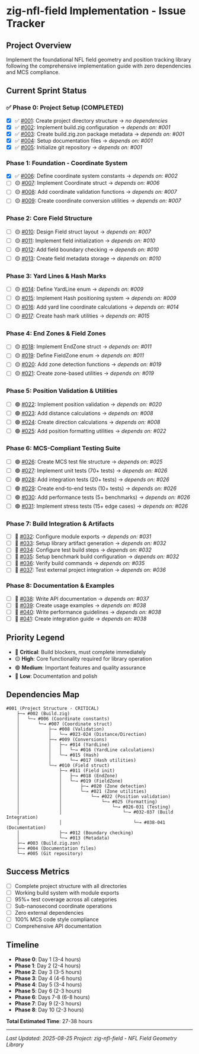 # zig-nfl-field Implementation - Issue Tracker

## Project Overview
Implement the foundational NFL field geometry and position tracking library following the comprehensive implementation guide with zero dependencies and MCS compliance.

## Current Sprint Status

### ✅ Phase 0: Project Setup (COMPLETED)
- [x] ✅ [#001](001_create_project_structure.md): Create project directory structure → *no dependencies*
- [x] ✅ [#002](002_implement_build_zig.md): Implement build.zig configuration → *depends on: #001*
- [x] ✅ [#003](003_create_build_zon.md): Create build.zig.zon package metadata → *depends on: #001*
- [x] ✅ [#004](004_setup_documentation.md): Setup documentation files → *depends on: #001*
- [x] ✅ [#005](005_initialize_git.md): Initialize git repository → *depends on: #001*

### Phase 1: Foundation - Coordinate System
- [x] ✅ [#006](006_define_coordinate_constants.md): Define coordinate system constants → *depends on: #002*
- [ ] 🟡 [#007](007_implement_coordinate_struct.md): Implement Coordinate struct → *depends on: #006*
- [ ] 🟡 [#008](008_add_coordinate_validation.md): Add coordinate validation functions → *depends on: #007*
- [ ] 🟡 [#009](009_create_coordinate_conversions.md): Create coordinate conversion utilities → *depends on: #007*

### Phase 2: Core Field Structure
- [ ] 🟡 [#010](010_design_field_struct.md): Design Field struct layout → *depends on: #007*
- [ ] 🟡 [#011](011_implement_field_init.md): Implement field initialization → *depends on: #010*
- [ ] 🟡 [#012](012_add_boundary_checking.md): Add field boundary checking → *depends on: #010*
- [ ] 🟡 [#013](013_create_field_metadata.md): Create field metadata storage → *depends on: #010*

### Phase 3: Yard Lines & Hash Marks
- [ ] 🟡 [#014](014_define_yardline_enum.md): Define YardLine enum → *depends on: #009*
- [ ] 🟡 [#015](015_implement_hash_system.md): Implement Hash positioning system → *depends on: #009*
- [ ] 🟡 [#016](016_add_yardline_calculations.md): Add yard line coordinate calculations → *depends on: #014*
- [ ] 🟡 [#017](017_create_hash_utilities.md): Create hash mark utilities → *depends on: #015*

### Phase 4: End Zones & Field Zones
- [ ] 🟡 [#018](018_implement_endzone_struct.md): Implement EndZone struct → *depends on: #011*
- [ ] 🟡 [#019](019_define_fieldzone_enum.md): Define FieldZone enum → *depends on: #011*
- [ ] 🟡 [#020](020_add_zone_detection.md): Add zone detection functions → *depends on: #019*
- [ ] 🟡 [#021](021_create_zone_utilities.md): Create zone-based utilities → *depends on: #019*

### Phase 5: Position Validation & Utilities
- [ ] 🟢 [#022](022_implement_position_validation.md): Implement position validation → *depends on: #020*
- [ ] 🟢 [#023](023_add_distance_calculations.md): Add distance calculations → *depends on: #008*
- [ ] 🟢 [#024](024_create_direction_calculations.md): Create direction calculations → *depends on: #008*
- [ ] 🟢 [#025](025_add_position_formatting.md): Add position formatting utilities → *depends on: #022*

### Phase 6: MCS-Compliant Testing Suite
- [ ] 🟢 [#026](026_create_test_structure.md): Create MCS test file structure → *depends on: #025*
- [ ] 🟢 [#027](027_implement_unit_tests.md): Implement unit tests (70+ tests) → *depends on: #026*
- [ ] 🟢 [#028](028_add_integration_tests.md): Add integration tests (20+ tests) → *depends on: #026*
- [ ] 🟢 [#029](029_create_e2e_tests.md): Create end-to-end tests (10+ tests) → *depends on: #026*
- [ ] 🟢 [#030](030_add_performance_tests.md): Add performance tests (5+ benchmarks) → *depends on: #026*
- [ ] 🟢 [#031](031_implement_stress_tests.md): Implement stress tests (15+ edge cases) → *depends on: #026*

### Phase 7: Build Integration & Artifacts
- [ ] 🔵 [#032](032_configure_module_exports.md): Configure module exports → *depends on: #031*
- [ ] 🔵 [#033](033_setup_library_artifact.md): Setup library artifact generation → *depends on: #032*
- [ ] 🔵 [#034](034_configure_test_builds.md): Configure test build steps → *depends on: #032*
- [ ] 🔵 [#035](035_setup_benchmark_builds.md): Setup benchmark build configuration → *depends on: #032*
- [ ] 🔵 [#036](036_verify_build_commands.md): Verify build commands → *depends on: #035*
- [ ] 🔵 [#037](037_test_external_integration.md): Test external project integration → *depends on: #036*

### Phase 8: Documentation & Examples
- [ ] 🔵 [#038](038_write_api_documentation.md): Write API documentation → *depends on: #037*
- [ ] 🔵 [#039](039_create_usage_examples.md): Create usage examples → *depends on: #038*
- [ ] 🔵 [#040](040_write_performance_guide.md): Write performance guidelines → *depends on: #038*
- [ ] 🔵 [#041](041_create_integration_guide.md): Create integration guide → *depends on: #038*

## Priority Legend
- 🔴 **Critical**: Build blockers, must complete immediately
- 🟡 **High**: Core functionality required for library operation
- 🟢 **Medium**: Important features and quality assurance
- 🔵 **Low**: Documentation and polish

## Dependencies Map
```
#001 (Project Structure - CRITICAL)
    ├─→ #002 (Build.zig)
    │   └─→ #006 (Coordinate constants)
    │       └─→ #007 (Coordinate struct)
    │           ├─→ #008 (Validation)
    │           │   └─→ #023-024 (Distance/Direction)
    │           ├─→ #009 (Conversions)
    │           │   ├─→ #014 (YardLine)
    │           │   │   └─→ #016 (YardLine calculations)
    │           │   └─→ #015 (Hash)
    │           │       └─→ #017 (Hash utilities)
    │           └─→ #010 (Field struct)
    │               ├─→ #011 (Field init)
    │               │   ├─→ #018 (EndZone)
    │               │   └─→ #019 (FieldZone)
    │               │       ├─→ #020 (Zone detection)
    │               │       └─→ #021 (Zone utilities)
    │               │           └─→ #022 (Position validation)
    │               │               └─→ #025 (Formatting)
    │               │                   └─→ #026-031 (Testing)
    │               │                       └─→ #032-037 (Build Integration)
    │               │                           └─→ #038-041 (Documentation)
    │               ├─→ #012 (Boundary checking)
    │               └─→ #013 (Metadata)
    ├─→ #003 (Build.zig.zon)
    ├─→ #004 (Documentation files)
    └─→ #005 (Git repository)
```

## Success Metrics
- [ ] Complete project structure with all directories
- [ ] Working build system with module exports
- [ ] 95%+ test coverage across all categories
- [ ] Sub-nanosecond coordinate operations
- [ ] Zero external dependencies
- [ ] 100% MCS code style compliance
- [ ] Comprehensive API documentation

## Timeline
- **Phase 0**: Day 1 (3-4 hours)
- **Phase 1**: Day 2 (2-4 hours)
- **Phase 2**: Day 3 (3-5 hours)
- **Phase 3**: Day 4 (4-6 hours)
- **Phase 4**: Day 5 (3-4 hours)
- **Phase 5**: Day 6 (2-3 hours)
- **Phase 6**: Days 7-8 (6-8 hours)
- **Phase 7**: Day 9 (2-3 hours)
- **Phase 8**: Day 10 (2-3 hours)

**Total Estimated Time**: 27-38 hours

---
*Last Updated: 2025-08-25*
*Project: zig-nfl-field - NFL Field Geometry Library*